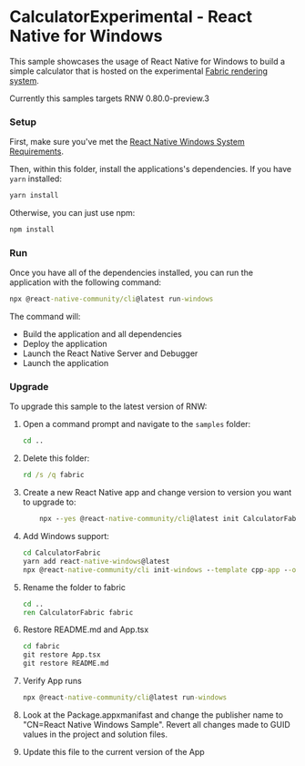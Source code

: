 # CalculatorExperimental - React Native for Windows

This sample showcases the usage of React Native for Windows to build a simple calculator that is hosted on the experimental [Fabric rendering system](https://github.com/microsoft/react-native-windows/issues/12042).

Currently this samples targets RNW 0.80.0-preview.3

### Setup
First, make sure you've met the [React Native Windows System Requirements](https://microsoft.github.io/react-native-windows/docs/rnw-dependencies).

Then, within this folder, install the applications's dependencies. If you have `yarn` installed:

```cmd
yarn install
```

Otherwise, you can just use npm:

```cmd
npm install
```

### Run
Once you have all of the dependencies installed, you can run the application with the following command:

```cmd
npx @react-native-community/cli@latest run-windows
```

The command will:
* Build the application and all dependencies
* Deploy the application
* Launch the React Native Server and Debugger
* Launch the application

### Upgrade
To upgrade this sample to the latest version of RNW:

1. Open a command prompt and navigate to the `samples` folder:
    ```cmd
    cd ..
    ```
2. Delete this folder:
    ```cmd
    rd /s /q fabric
    ```
3. Create a new React Native app and change version to version you want to upgrade to:
    ```cmd
        npx --yes @react-native-community/cli@latest init CalculatorFabric --template @react-native-community/template@latest --skip-git-init
    ```
4. Add Windows support:
    ```cmd
    cd CalculatorFabric
    yarn add react-native-windows@latest
    npx @react-native-community/cli init-windows --template cpp-app --overwrite --logging
    ```
5. Rename the folder to fabric
    ```cmd
    cd ..
    ren CalculatorFabric fabric
    ```

6. Restore README.md and App.tsx
   ```cmd
   cd fabric
   git restore App.tsx
   git restore README.md
   ```
7. Verify App runs
   ```cmd
   npx @react-native-community/cli@latest run-windows
   ```
8. Look at the Package.appxmanifast and change the publisher name to "CN=React Native Windows Sample". Revert all changes made to GUID values in the project and solution files.
9. Update this file to the current version of the App